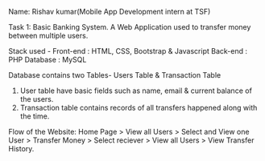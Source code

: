 Name: Rishav kumar(Mobile App Development intern at TSF)

Task 1: Basic Banking System.
A Web Application used to transfer money between multiple users.  

Stack used - 
Front-end : HTML, CSS, Bootstrap & Javascript 
Back-end : PHP 
Database : MySQL   

Database contains two Tables- Users Table & Transaction Table 
1. User table have basic fields such as name, email & current balance of the users.
2. Transaction table contains records of all transfers happened along with the time.  

Flow of the Website: Home Page > View all Users > Select and View one User > Transfer Money > Select reciever > View all Users > View Transfer History.
